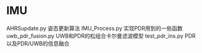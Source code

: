 # IMU
AHRSupdate.py 姿态更新算法
IMU_Process.py 实现PDR用到的一些函数
uwb_pdr_fusion.py UWB和PDR的松组合卡尔曼滤波模型
test_pdr_ins.py PDR以及PDR/UWB的信息融合
